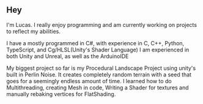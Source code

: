 ## Hey

I'm Lucas. I really enjoy programming and am currently working on projects to reflect my abilities. 

I have a mostly programmed in C#, with experience in C, C++, Python, TypeScript, and Cg/HLSL(Unity's Shader Language)
I am experienced in both Unity and Unreal, as well as the ArduinoIDE

My biggest project so far is my Procedural Landscape Project using unity's built in Perlin Noise. It creates completely random terrain with a seed that goes for a seemingly endless amount of time. I learned how to do Multithreading, creating Mesh in code, Writing a Shader for textures and  manually rebaking vertices for FlatShading.   
